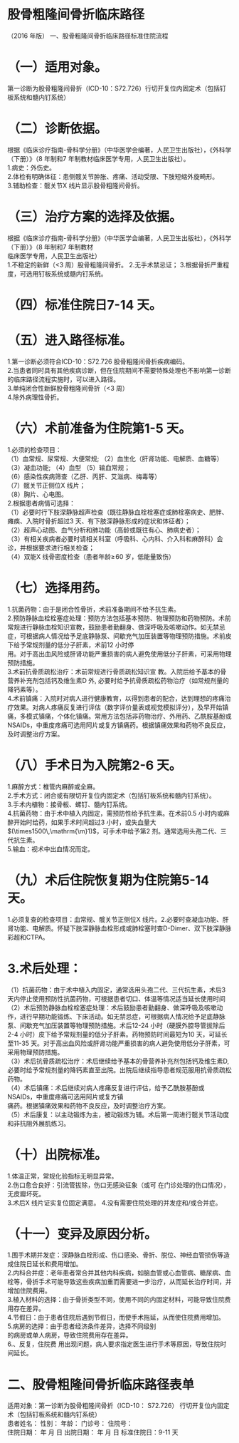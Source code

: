 # 股骨粗隆间骨折临床路径  
（2016 年版） 一、股骨粗隆间骨折临床路径标准住院流程  
# （一）适用对象。  
第一诊断为股骨粗隆间骨折（ICD-10：S72.726）行切开复位内固定术（包括钉板系统和髓内钉系统）  
# （二）诊断依据。  
根据《临床诊疗指南-骨科学分册》（中华医学会编著，人民卫生出版社），《外科学（下册）》（8 年制和7 年制教材临床医学专用，人民卫生出版社）。  
1.病史：外伤史。  
2.体检有明确体征：患侧髋关节肿胀、疼痛、活动受限、下肢短缩外旋畸形。  
3.辅助检查：髋关节X 线片显示股骨粗隆间骨折。  
# （三）治疗方案的选择及依据。  
根据《临床诊疗指南-骨科学分册》（中华医学会编著，人民卫生出版社），《外科学（下册）》（8 年制和7 年制教材  
临床医学专用，人民卫生出版社）  
1.不稳定的新鲜（<3 周）股骨粗隆间骨折。 2.无手术禁忌证； 3.根据骨折严重程度，可选用钉板系统或髓内钉系统。  
# （四）标准住院日7-14 天。  
# （五）进入路径标准。  
1.第一诊断必须符合ICD-10：S72.726 股骨粗隆间骨折疾病编码。  
2.当患者同时具有其他疾病诊断，但在住院期间不需要特殊处理也不影响第一诊断的临床路径流程实施时，可以进入路径。  
3.单纯闭合性新鲜股骨粗隆间骨折（<3 周）  
4.除外病理性骨折。  
# （六）术前准备为住院第1-5 天。  
1.必须的检查项目：  
（1）血常规、尿常规、大便常规; （2）血生化（肝肾功能、电解质、血糖等）（3）凝血功能; （4）血型 （5）输血常规；  
（6）感染性疾病筛查（乙肝、丙肝、艾滋病、梅毒等）  
（7）髋关节正侧位X 线片；  
（8）胸片、心电图。  
2.根据患者病情可选择：  
（1）必要时行下肢深静脉超声检查（既往静脉血栓栓塞症或肺栓塞病史、肥胖、瘫痪、入院时骨折超过3 天、有下肢深静脉形成的症状和体征者）；  
（2）超声心动图、血气分析和肺功能（高龄或既往有心、肺病史者）；  
（3）有相关疾病者必要时请相关科室（呼吸科、心内科、介入科和麻醉科）会诊，并根据要求进行相关检查；  
（4）双能X 线骨密度检查（患者年龄$\geqslant\!60$ 岁，低能量致伤）  
# （七）选择用药。  
1.抗菌药物：由于是闭合性骨折，术前准备期间不给予抗生素。  
2.预防静脉血栓栓塞症处理：预防方法包括基本预防、物理预防和药物预防。术前常规进行静脉血栓知识宣教，鼓励患者勤翻身、做深呼吸及咳嗽动作。如无禁忌症，可根据病人情况给予足底静脉泵、间歇充气加压装置等物理预防措施。术前皮下给予常规剂量的低分子肝素，术前12 小时停  
用。对于高出血风险或肝肾功能严重损害的病人避免使用低分子肝素，可采用物理预防措施。  
3.术前抗骨质疏松治疗：术前常规进行骨质疏松知识宣 教。入院后给予基本的骨营养补充剂包括钙及维生素D 外, 必要时给予抗骨质疏松药物治疗（如常规剂量的降钙素等）。  
4.术前镇痛：入院时对病人进行健康教育，以得到患者的配合，达到理想的疼痛治疗效果。对病人疼痛反复进行评估（数字评价量表或视觉模拟评分），及早开始镇痛，多模式镇痛，个体化镇痛。常用方法包括非药物治疗、外用药、乙酰胺基酚或NSAIDs，中重度疼痛可选用阿片或复方镇痛药。根据镇痛效果和药物不良反应，及时调整治疗方案。  
# （八）手术日为入院第2-6 天。  
1.麻醉方式：椎管内麻醉或全麻。  
2.手术方式：闭合或有限切开复位内固定术（包括钉板系统和髓内钉系统）。  
3.手术内植物：接骨板、螺钉、髓内钉系统。  
4.抗菌药物：由于术中植入内固定，需预防性给予抗生素。在术前0.5 小时内或麻醉开始时给药，如果手术时间超过3 小时，或失血量大$(\times1500\,\mathrm{\m}1)$，可手术中给予第2 剂。通常选用头孢二代、三代抗生素。  
5.输血：视术中出血情况而定。  
# （九）术后住院恢复期为住院第5-14 天。  
1.必须复查的检查项目：血常规、髋关节正侧位X 线片。2.必要时查凝血功能、肝肾功能、电解质。怀疑下肢深静脉血栓形成或肺栓塞时查D-Dimer、双下肢深静脉彩超和CTPA。  
# 3.术后处理：  
（1）抗菌药物：由于术中植入内固定，通常选用头孢二代、三代抗生素，术后3 天内停止使用预防性抗菌药物，可根据患者切口、体温等情况适当延长使用时间  
（2）术后预防静脉血栓栓塞症处理：术后鼓励患者勤翻身、做深呼吸及咳嗽动作，进行早期功能锻炼、下床活动。如无禁忌症，可根据病人情况给予足底静脉泵、间歇充气加压装置等物理预防措施。术后12-24 小时（硬膜外腔导管拔除后2-4 小时）皮下给予常规剂量的低分子肝素。药物预防时间最短为10 天，可延长至11-35 天。对于高出血风险或肝肾功能严重损害的病人避免使用低分子肝素，可采用物理预防措施。  
（3）术后抗骨质疏松治疗：术后继续给予基本的骨营养补充剂包括钙及维生素D,必要时给予常规剂量的降钙素直至出院。出院后继续指导患者规范服用抗骨质疏松药物。  
（4）术后镇痛：术后继续对病人疼痛反复进行评估，给予乙酰胺基酚或NSAIDs，中重度疼痛可选用阿片或复方镇  
痛药。根据镇痛效果和药物不良反应，及时调整治疗方案。  
（5）术后康复：以主动锻炼为主，被动锻炼为辅。术后第一周进行髋关节活动度和非抗阻外展肌练习。  
# （十）出院标准。  
1.体温正常，常规化验指标无明显异常。  
2.伤口愈合良好：引流管拔除，伤口无感染征象（或可 在门诊处理的伤口情况），无皮瓣坏死。  
3.术后X 线片证实复位固定满意。 4.没有需要住院处理的并发症和/或合并症。  
# （十一）变异及原因分析。  
1.围手术期并发症：深静脉血栓形成、伤口感染、骨折、脱位、神经血管损伤等造成住院日延长和费用增加。  
2.内科合并症：老年患者常合并其他内科疾病，如脑血管或心血管病、糖尿病、血栓等，骨折手术可能导致这些疾病加重而需要进一步治疗，从而延长治疗时间，并增加住院费用。  
3.植入材料的选择：由于骨折类型不同，使用不同的内固定材料，可能导致住院费用存在差异。  
4.节假日：由于患者住院后遇到节假日，而使手术拖延，从而使住院费用增加。  
5.病房的选择：由于患者经济条件差异，选择不同级别  
的病房或单人病房，导致住院费用存在差异。  
6.、反复，住院费 用出现问题，病人要求指定医生进行手术等原因，导致住院时间延长。  
# 二、股骨粗隆间骨折临床路径表单  
适用对象：第一诊断为股骨粗隆间骨折（ICD-10： S72.726） 行切开复位内固定术（包括钉板系统和髓内钉系统）  
患者姓名：       性别：   年龄：    门诊号：       住院号：  
住院日期：     年   月   日     出院日期：    年  月  日   标准住院日：9-11 天  
